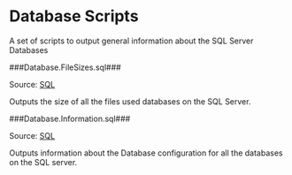 Database Scripts
===

A set of scripts to output general information about the SQL Server Databases

###Database.FileSizes.sql###

Source: [SQL](Database.FileSizes.sql)

Outputs the size of all the files used databases on the SQL Server.



###Database.Information.sql###

Source: [SQL](Database.Information.sql)

Outputs information about the Database configuration for all the databases on the SQL server.